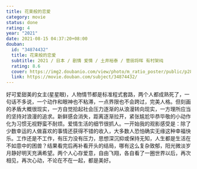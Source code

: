 ```yaml
---
title: 花束般的恋爱
category: movie
status: done
rating: 4
year: "2021"
date: 2021-08-15 04:37:20+08:00
douban:
  id: "34874432"
  title: 花束般的恋爱
  subtitle: 2021 / 日本 / 剧情 爱情 / 土井裕泰 / 菅田将晖 有村架纯
  rating: 8.6
  cover: https://img2.doubanio.com/view/photo/m_ratio_poster/public/p2868462052.jpg
  link: https://movie.douban.com/subject/34874432/
---
```


好可爱甜美的女主(星星眼)，人物情节都是标准程式套路，两个人都成熟死了，一句话不多说，一个动作和眼神也不粘滞，一点界限也不会跨过，完美人格。但刻画的矛盾大概很现实，一方自觉拾起社会压力逐渐的从浪漫转向现实，一方理所应当的坚持对浪漫的追求。新鲜感会消失，距离逐渐拉开，紧张尴尬毕恭毕敬的小动作化为习惯无视野蛮不耐烦。爱情生活的细节很抓人。一开始我的观影感受是：除了少数幸运的人做喜欢的事情还获得不错的收入，大多数人恐怕确实无缘这种幸福快乐。工作还是不工作，有压力没有压力，思想深沉抑或保持无知，人生都是生活在不如意中的困兽？结果看完后再补看开头的结局，哪有这么复杂致郁，阳光微淡岁月静好明天充满希望。两个人心存爱意，自由飞翔，各自看了一圈世界以后，再次相见，再次心动，不论在不在一起，都是美好。
